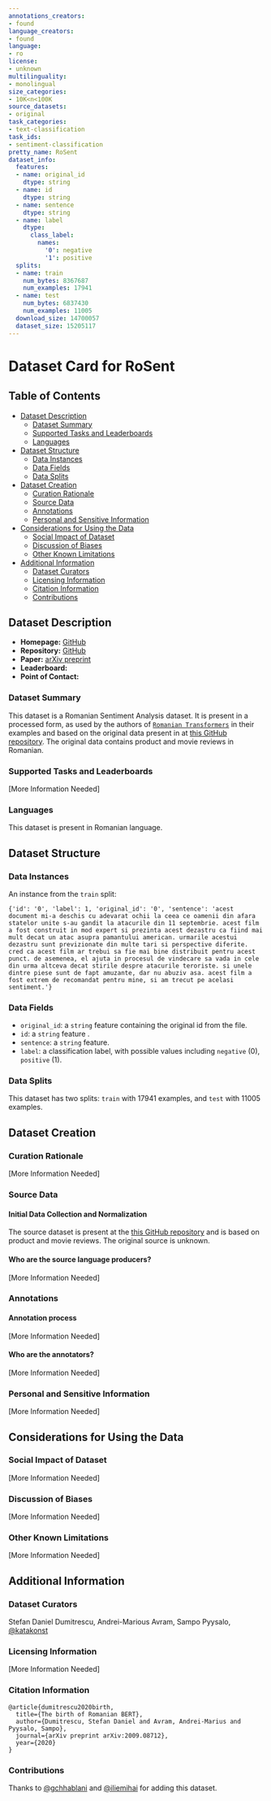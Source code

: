 ```yaml
---
annotations_creators:
- found
language_creators:
- found
language:
- ro
license:
- unknown
multilinguality:
- monolingual
size_categories:
- 10K<n<100K
source_datasets:
- original
task_categories:
- text-classification
task_ids:
- sentiment-classification
pretty_name: RoSent
dataset_info:
  features:
  - name: original_id
    dtype: string
  - name: id
    dtype: string
  - name: sentence
    dtype: string
  - name: label
    dtype:
      class_label:
        names:
          '0': negative
          '1': positive
  splits:
  - name: train
    num_bytes: 8367687
    num_examples: 17941
  - name: test
    num_bytes: 6837430
    num_examples: 11005
  download_size: 14700057
  dataset_size: 15205117
---
```


# Dataset Card for RoSent

## Table of Contents
- [Dataset Description](#dataset-description)
  - [Dataset Summary](#dataset-summary)
  - [Supported Tasks and Leaderboards](#supported-tasks-and-leaderboards)
  - [Languages](#languages)
- [Dataset Structure](#dataset-structure)
  - [Data Instances](#data-instances)
  - [Data Fields](#data-fields)
  - [Data Splits](#data-splits)
- [Dataset Creation](#dataset-creation)
  - [Curation Rationale](#curation-rationale)
  - [Source Data](#source-data)
  - [Annotations](#annotations)
  - [Personal and Sensitive Information](#personal-and-sensitive-information)
- [Considerations for Using the Data](#considerations-for-using-the-data)
  - [Social Impact of Dataset](#social-impact-of-dataset)
  - [Discussion of Biases](#discussion-of-biases)
  - [Other Known Limitations](#other-known-limitations)
- [Additional Information](#additional-information)
  - [Dataset Curators](#dataset-curators)
  - [Licensing Information](#licensing-information)
  - [Citation Information](#citation-information)
  - [Contributions](#contributions)

## Dataset Description

- **Homepage:** [GitHub](https://github.com/dumitrescustefan/Romanian-Transformers/tree/examples/examples/sentiment_analysis)
- **Repository:** [GitHub](https://github.com/dumitrescustefan/Romanian-Transformers/tree/examples/examples/sentiment_analysis)
- **Paper:** [arXiv preprint](https://arxiv.org/pdf/2009.08712.pdf)
- **Leaderboard:**
- **Point of Contact:**

### Dataset Summary

This dataset is a Romanian Sentiment Analysis dataset. It is present in a processed form, as used by the authors of [`Romanian Transformers`](https://github.com/dumitrescustefan/Romanian-Transformers) in their examples and based on the original data present in at [this GitHub repository](https://github.com/katakonst/sentiment-analysis-tensorflow). The original data contains product and movie reviews in Romanian.

### Supported Tasks and Leaderboards

[More Information Needed]

### Languages

This dataset is present in Romanian language.

## Dataset Structure

### Data Instances

An instance from the `train` split:
```
{'id': '0', 'label': 1, 'original_id': '0', 'sentence': 'acest document mi-a deschis cu adevarat ochii la ceea ce oamenii din afara statelor unite s-au gandit la atacurile din 11 septembrie. acest film a fost construit in mod expert si prezinta acest dezastru ca fiind mai mult decat un atac asupra pamantului american. urmarile acestui dezastru sunt previzionate din multe tari si perspective diferite. cred ca acest film ar trebui sa fie mai bine distribuit pentru acest punct. de asemenea, el ajuta in procesul de vindecare sa vada in cele din urma altceva decat stirile despre atacurile teroriste. si unele dintre piese sunt de fapt amuzante, dar nu abuziv asa. acest film a fost extrem de recomandat pentru mine, si am trecut pe acelasi sentiment.'}
```

### Data Fields

- `original_id`: a `string` feature containing the original id from the file.
- `id`: a `string` feature .
- `sentence`: a `string` feature.
- `label`: a classification label, with possible values including `negative` (0), `positive` (1).

### Data Splits

This dataset has two splits: `train` with 17941 examples, and `test` with 11005 examples.

## Dataset Creation

### Curation Rationale

[More Information Needed]

### Source Data

#### Initial Data Collection and Normalization

The source dataset is present at the [this GitHub repository](https://github.com/katakonst/sentiment-analysis-tensorflow) and is based on product and movie reviews. The original source is unknown.

#### Who are the source language producers?

[More Information Needed]

### Annotations

#### Annotation process

[More Information Needed]

#### Who are the annotators?

[More Information Needed]

### Personal and Sensitive Information

[More Information Needed]

## Considerations for Using the Data

### Social Impact of Dataset

[More Information Needed]

### Discussion of Biases

[More Information Needed]

### Other Known Limitations

[More Information Needed]

## Additional Information

### Dataset Curators

Stefan Daniel Dumitrescu, Andrei-Marious Avram, Sampo Pyysalo, [@katakonst](https://github.com/katakonst)

### Licensing Information

[More Information Needed]

### Citation Information

```
@article{dumitrescu2020birth,
  title={The birth of Romanian BERT},
  author={Dumitrescu, Stefan Daniel and Avram, Andrei-Marius and Pyysalo, Sampo},
  journal={arXiv preprint arXiv:2009.08712},
  year={2020}
}
```

### Contributions

Thanks to [@gchhablani](https://github.com/gchhablani) and [@iliemihai](https://github.com/iliemihai) for adding this dataset.